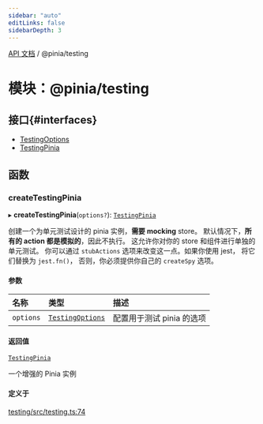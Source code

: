 ```yaml
---
sidebar: "auto"
editLinks: false
sidebarDepth: 3
---
```


[API 文档](../index.md) / @pinia/testing

# 模块：@pinia/testing

## 接口{#interfaces}

- [TestingOptions](../interfaces/pinia_testing.TestingOptions.md)
- [TestingPinia](../interfaces/pinia_testing.TestingPinia.md)

## 函数

### createTestingPinia

▸ **createTestingPinia**(`options?`): [`TestingPinia`](../interfaces/pinia_testing.TestingPinia.md)

创建一个为单元测试设计的 pinia 实例，**需要 mocking** store。
默认情况下，**所有的 action 都是模拟的**，因此不执行。
这允许你对你的 store 和组件进行单独的单元测试。
你可以通过 `stubActions` 选项来改变这一点。如果你使用 jest，
将它们替换为 `jest.fn()`，
否则，你必须提供你自己的 `createSpy` 选项。

#### 参数

| 名称 | 类型 | 描述 |
| :------ | :------ | :------ |
| `options` | [`TestingOptions`](../interfaces/pinia_testing.TestingOptions.md) | 配置用于测试 pinia 的选项 |

#### 返回值

[`TestingPinia`](../interfaces/pinia_testing.TestingPinia.md)

一个增强的 Pinia 实例

#### 定义于

[testing/src/testing.ts:74](https://github.com/posva/pinia/blob/46c50b2/packages/testing/src/testing.ts#L74)

